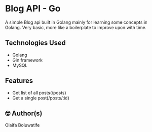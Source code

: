 # Blog API - Go

A simple Blog api built in Golang mainly for learning some concepts in Golang.
Very basic, more like a boilerplate to improve upon with time.

## Technologies Used

- Golang
- Gin framework
- MySQL

## Features

- Get list of all posts(/posts)
- Get a single post(/posts/:id)

## 🤓 Author(s)

Olaifa Boluwatife
